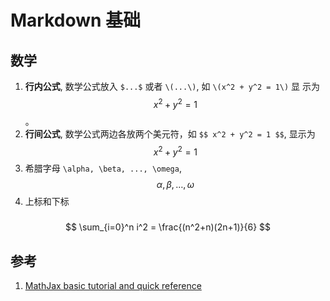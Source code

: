 # Markdown 基础 


## 数学

1. **行内公式**, 数学公式放入 `$...$` 或者 `\(...\)`, 如 `\(x^2 + y^2 = 1\)` 显
   示为 $$ x^2 + y^2 = 1$$。
1. **行间公式**, 数学公式两边各放两个美元符，如 `$$ x^2 + y^2 = 1 $$`,  显示为
$$
x^2 + y^2 = 1
$$
1. 希腊字母 `\alpha, \beta, ..., \omega`, $$ \alpha, \beta,  \ldots, \omega $$
1. 上标和下标


### 

$$
\sum_{i=0}^n i^2 = \frac{(n^2+n)(2n+1)}{6}
$$

## 参考


1. [MathJax basic tutorial and quick reference](https://math.meta.stackexchange.com/questions/5020/mathjax-basic-tutorial-and-quick-reference)
